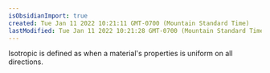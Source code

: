 ```yaml
---
isObsidianImport: true
created: Tue Jan 11 2022 10:21:11 GMT-0700 (Mountain Standard Time)
lastModified: Tue Jan 11 2022 10:21:28 GMT-0700 (Mountain Standard Time)
---
```

Isotropic is defined as when a material's properties is uniform on all directions.